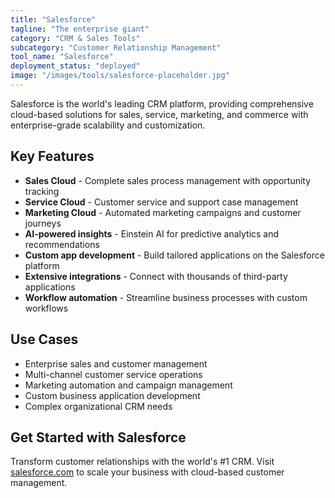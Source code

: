 ```yaml
---
title: "Salesforce"
tagline: "The enterprise giant"
category: "CRM & Sales Tools"
subcategory: "Customer Relationship Management"
tool_name: "Salesforce"
deployment_status: "deployed"
image: "/images/tools/salesforce-placeholder.jpg"
---
```

Salesforce is the world's leading CRM platform, providing comprehensive cloud-based solutions for sales, service, marketing, and commerce with enterprise-grade scalability and customization.

## Key Features

- **Sales Cloud** - Complete sales process management with opportunity tracking
- **Service Cloud** - Customer service and support case management
- **Marketing Cloud** - Automated marketing campaigns and customer journeys
- **AI-powered insights** - Einstein AI for predictive analytics and recommendations
- **Custom app development** - Build tailored applications on the Salesforce platform
- **Extensive integrations** - Connect with thousands of third-party applications
- **Workflow automation** - Streamline business processes with custom workflows

## Use Cases

- Enterprise sales and customer management
- Multi-channel customer service operations
- Marketing automation and campaign management
- Custom business application development
- Complex organizational CRM needs

## Get Started with Salesforce

Transform customer relationships with the world's #1 CRM. Visit [salesforce.com](https://www.salesforce.com) to scale your business with cloud-based customer management.